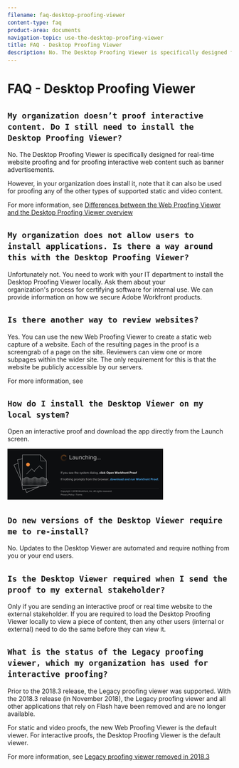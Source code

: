 ```yaml
---
filename: faq-desktop-proofing-viewer
content-type: faq
product-area: documents
navigation-topic: use-the-desktop-proofing-viewer
title: FAQ - Desktop Proofing Viewer
description: No. The Desktop Proofing Viewer is specifically designed for real-time website proofing and for proofing interactive web content such as banner advertisements.
---
```


# FAQ - Desktop Proofing Viewer

## `My organization doesn’t proof interactive content. Do I still need to install the Desktop Proofing Viewer?`

No. The Desktop Proofing Viewer is specifically designed for real-time website proofing and for proofing interactive web content such as banner advertisements.

However, in your organization does install it, note that it can also be used for proofing any of the other types of supported static and video content.&nbsp;

For more information, see [Differences between the Web Proofing Viewer and the Desktop Proofing Viewer overview](../../../review-and-approve-work/proofing/proofing-overview/understand-differences-between-web-viewer.md)

## `My organization does not allow users to install applications. Is there a way around this with the Desktop Proofing Viewer?`

Unfortunately not. You need to work with your IT department to install the Desktop Proofing Viewer locally. Ask them about your organization's&nbsp;process for certifying software for internal use. We can provide information on how we secure Adobe Workfront products.

## `Is there another way to review websites?`

Yes. You can use the new Web Proofing Viewer to create a static web capture of a website. Each of the resulting pages in the proof is a screengrab of a page on the site. Reviewers can view one or more subpages within the wider site. The only requirement for this is that the website be publicly accessible by our servers.

For more information, see

## `How do I install the Desktop Viewer on my local system?`

Open an interactive proof and download the app directly from the Launch screen.

![](assets/mceclip0-350x114.png)&nbsp;

## `Do new versions of the Desktop Viewer require me to re-install?`

No. Updates to the Desktop Viewer are automated and require nothing from you or your end users.

## `Is the Desktop Viewer required when I send the proof to my external stakeholder?`

Only if you are sending an interactive proof or real time website to the external stakeholder. If you are required to load the Desktop Proofing Viewer locally to view a piece of content, then any other users (internal or external) need to do the same before they can view it.

## `What is the status of the Legacy proofing viewer, which my organization has used for interactive proofing?`

Prior to the 2018.3 release, the Legacy proofing viewer was supported.&nbsp;With the 2018.3 release (in November 2018), the Legacy proofing viewer and all other applications that rely on Flash have been removed and are no longer available.&nbsp;

For static and video proofs, the new Web Proofing Viewer is the default viewer. For interactive proofs, the Desktop Proofing Viewer is the default viewer.

For more information, see [Legacy proofing viewer removed in 2018.3](../../../workfront-proof/wp-work-proofsfiles/review-proofs-lpv/lpv-removed-2018.md)

